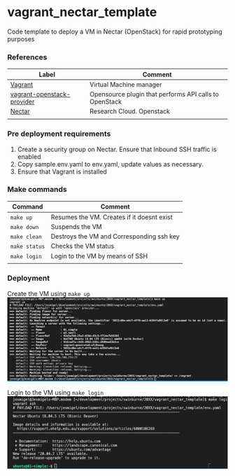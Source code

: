 # vagrant_nectar_template
Code template to deploy a VM in Nectar (OpenStack) for rapid prototyping purposes

### References
| Label | Comment |
| - | - |
| [Vagrant](https://www.vagrantup.com/downloads) | Virtual Machine manager |
| [vagrant-openstack-provider](https://github.com/ggiamarchi/vagrant-openstack-provider) | Opensource plugin that performs API calls to OpenStack |
| [Nectar]() | Research Cloud. Openstack |
|||

### Pre deployment requirements
1. Create a security group on Nectar. Ensure that Inbound SSH traffic is enabled
2. Copy sample.env.yaml to env.yaml, update values as necessary.
3. Ensure that Vagrant is installed

### Make commands
| Command | Comment |
| - | - |
| `make up` | Resumes the VM. Creates if it doesnt exist |
| `make down` | Suspends the VM |
| `make clean` | Destroys the VM and Corresponding ssh key |
| `make status` | Checks the VM status |
| `make login` | Login to the VM by means of SSH |
|||

### Deployment
Create the VM using `make up`
![](images/2021-06-02-12-05-51.png)

Login to the VM using `make login`
![](images/2021-06-02-12-07-17.png)
